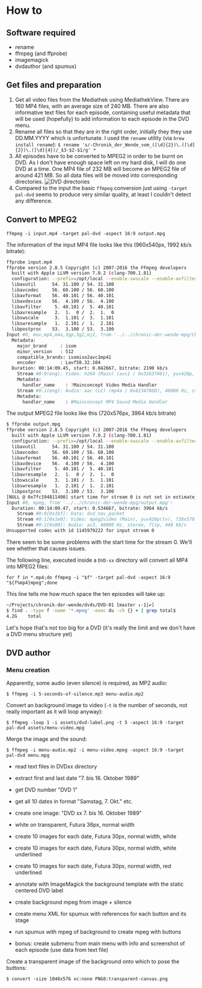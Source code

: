 # How to 

## Software required

- rename
- ffmpeg (and ffprobe)
- imagemagick
- dvdauthor (and spumux)

## Get files and preparation

1. Get all video files from the Mediathek using MediathekView. There are 160 MP4 files, with an average size of 240 MB. There are also informative text files for each episode, containing useful metadata that will be used (hopefully) to add information to each episode in the DVD menu.
2. Rename all files so that they are in the right order, initially they they use DD.MM.YYYY which is unfortunate. I used the `rename` utility (via `brew install rename`):
 `$ rename 's/-Chronik_der_Wende_vom_([\d]{2})\.([\d]{2})\.([\d]{4})/_$3-$2-$1/g' * `
3. All episodes have to be converted to MPEG2 in order to be burnt on DVD. As I don't have enough space left on my hard disk, I will do one DVD at a time. One MP4 file of 232 MB will become an MPEG2 file of around 421 MB. So all data files will be moved into corresponding directories.
 ![DVD directories](./images/_directories_.png "Directory screenshot")
4. Compared to the input the basic `ffmpeg` conversion just using `-target pal-dvd` seems to produce very similar quality, at least I couldn't detect any difference.

## Convert to MPEG2

`ffmpeg -i input.mp4 -target pal-dvd -aspect 16:9 output.mpg`

The information of the input MP4 file looks like this (960x540px, 1992 kb/s bitrate):

```bash
ffprobe input.mp4 
ffprobe version 2.8.5 Copyright (c) 2007-2016 the FFmpeg developers
  built with Apple LLVM version 7.0.2 (clang-700.1.81)
  configuration: --prefix=/opt/local --enable-swscale --enable-avfilter --enable-avresample --enable-libmp3lame --enable-libvorbis --enable-libopus --enable-libtheora --enable-libschroedinger --enable-libopenjpeg --enable-libmodplug --enable-libvpx --enable-libsoxr --enable-libspeex --enable-libass --enable-libbluray --enable-lzma --enable-gnutls --enable-fontconfig --enable-libfreetype --enable-libfribidi --disable-indev=jack --disable-outdev=xv --mandir=/opt/local/share/man --enable-shared --enable-pthreads --cc=/usr/bin/clang --enable-vda --enable-videotoolbox --arch=x86_64 --enable-yasm --enable-gpl --enable-postproc --enable-libx264 --enable-libxvid --enable-nonfree --enable-libfdk-aac --enable-libfaac
  libavutil      54. 31.100 / 54. 31.100
  libavcodec     56. 60.100 / 56. 60.100
  libavformat    56. 40.101 / 56. 40.101
  libavdevice    56.  4.100 / 56.  4.100
  libavfilter     5. 40.101 /  5. 40.101
  libavresample   2.  1.  0 /  2.  1.  0
  libswscale      3.  1.101 /  3.  1.101
  libswresample   1.  2.101 /  1.  2.101
  libpostproc    53.  3.100 / 53.  3.100
Input #0, mov,mp4,m4a,3gp,3g2,mj2, from '../../chronic-der-wende-mpg/Chronik_der_Wende-Chronik_der_Wende_vom_30.11.1989-0819330755.mp4':
  Metadata:
    major_brand     : isom
    minor_version   : 512
    compatible_brands: isomiso2avc1mp41
    encoder         : Lavf58.32.104
  Duration: 00:14:09.45, start: 0.042667, bitrate: 2190 kb/s
    Stream #0:0(eng): Video: h264 (Main) (avc1 / 0x31637661), yuv420p, 960x540 [SAR 1:1 DAR 16:9], 1992 kb/s, 25 fps, 25 tbr, 12800 tbn, 50 tbc (default)
    Metadata:
      handler_name    : ?Mainconcept Video Media Handler
    Stream #0:1(eng): Audio: aac (LC) (mp4a / 0x6134706D), 48000 Hz, stereo, fltp, 192 kb/s (default)
    Metadata:
      handler_name    : #Mainconcept MP4 Sound Media Handler
```

The output MPEG2 file looks like this (720x576px, 3964 kb/s bitrate)

```bash
$ ffprobe output.mpg 
ffprobe version 2.8.5 Copyright (c) 2007-2016 the FFmpeg developers
  built with Apple LLVM version 7.0.2 (clang-700.1.81)
  configuration: --prefix=/opt/local --enable-swscale --enable-avfilter --enable-avresample --enable-libmp3lame --enable-libvorbis --enable-libopus --enable-libtheora --enable-libschroedinger --enable-libopenjpeg --enable-libmodplug --enable-libvpx --enable-libsoxr --enable-libspeex --enable-libass --enable-libbluray --enable-lzma --enable-gnutls --enable-fontconfig --enable-libfreetype --enable-libfribidi --disable-indev=jack --disable-outdev=xv --mandir=/opt/local/share/man --enable-shared --enable-pthreads --cc=/usr/bin/clang --enable-vda --enable-videotoolbox --arch=x86_64 --enable-yasm --enable-gpl --enable-postproc --enable-libx264 --enable-libxvid --enable-nonfree --enable-libfdk-aac --enable-libfaac
  libavutil      54. 31.100 / 54. 31.100
  libavcodec     56. 60.100 / 56. 60.100
  libavformat    56. 40.101 / 56. 40.101
  libavdevice    56.  4.100 / 56.  4.100
  libavfilter     5. 40.101 /  5. 40.101
  libavresample   2.  1.  0 /  2.  1.  0
  libswscale      3.  1.101 /  3.  1.101
  libswresample   1.  2.101 /  1.  2.101
  libpostproc    53.  3.100 / 53.  3.100
[NULL @ 0x7fc194811400] start time for stream 0 is not set in estimate_timings_from_pts
Input #0, mpeg, from '../../chronic-der-wende-mpg/output.mpg':
  Duration: 00:14:09.47, start: 0.534667, bitrate: 3964 kb/s
    Stream #0:0[0x1bf]: Data: dvd_nav_packet
    Stream #0:1[0x1e0]: Video: mpeg2video (Main), yuv420p(tv), 720x576 [SAR 64:45 DAR 16:9], max. 9000 kb/s, 25 fps, 25 tbr, 90k tbn, 50 tbc
    Stream #0:2[0x80]: Audio: ac3, 48000 Hz, stereo, fltp, 448 kb/s
Unsupported codec with id 1145979222 for input stream 0
```

There seem to be some problems with the start time for the stream 0. We'll see whether that causes issues.

The following line, executed inside a `DVD-xx` directory will convert all MP4 into MPEG2 files:

`for f in *.mp4;do ffmpeg -i "$f" -target pal-dvd -aspect 16:9 "${f%mp4}mpeg";done`

This line tells me how much space the ten episodes will take up:

```bash
~/Projects/chronik-der-wende/dvds/DVD-01 [master ↓·1|✔] 
$ find . -type f -name '*.mpeg' -exec du -ch {} + | grep total$
4.2G	total
```

Let's hope that's not too big for a DVD (it's really the limit and we don't have a DVD menu structure yet)

## DVD author


### Menu creation

Apparently, some audio (even silence) is required, as MP2 audio:

`$ ffmpeg -i 5-seconds-of-silence.mp3 menu-audio.mp2`

Convert an background image to video (`-t` is the number of seconds, not really important as it will loop anyway):

`$ ffmpeg -loop 1 -i assets/dvd-label.png -t 5 -aspect 16:9 -target pal-dvd assets/menu-video.mpg`

Merge the image and the sound:

`$ ffmpeg -i menu-audio.mp2 -i menu-video.mpeg -aspect 16:9 -target pal-dvd menu.mpg`



- read text files in DVDxx directory
- extract first and last date "7. bis 16. Oktober 1989"
- get DVD number "DVD 1"
- get all 10 dates in format "Samstag, 7. Okt." etc.

- create one image: "DVD xx           7. bis 16. Oktober 1989"
 - white on transparent, Futura 36px, normal width
- create 10 images for each date, Futura 30px, normal width, white
- create 10 images for each date, Futura 30px, normal width, white underlined
- create 10 images for each date, Futura 30px, normal width, red underlined

- annotate with ImageMagick the background template with the static centered DVD label
- create background mpeg from image + silence

- create menu XML for spumux with references for each button and its stage
- run spumux with mpeg of background to create mpeg with buttons

- bonus: create submenu from main menu with info and screenshot of each episode (use data from text file)


Create a transparent image of the background onto which to pose the buttons:

`$ convert -size 1048x576 xc:none PNG8:transparent-canvas.png`

